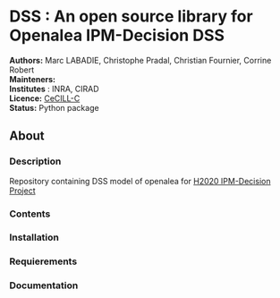# DSS : An open source library for Openalea IPM-Decision DSS

**Authors:** Marc LABADIE, Christophe Pradal, Christian Fournier, Corrine Robert   
**Mainteners:**   
**Institutes** : INRA, CIRAD  
**Licence:** [CeCILL-C](https://raw.githubusercontent.com/H2020-IPM-openalea/DSS/master/LICENSE.txt)  
**Status:** Python package

## About

### Description

Repository containing DSS model of openalea for [H2020 IPM-Decision Project](https://www.ipmdecisions.net/) 

### Contents

### Installation

### Requierements

### Documentation

